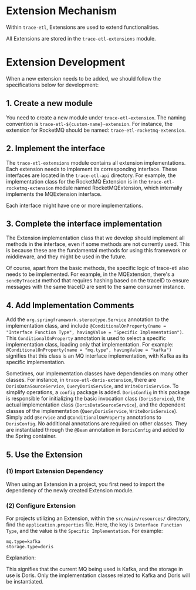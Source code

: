 <!--

    Licensed to the Apache Software Foundation (ASF) under one
    or more contributor license agreements.  See the NOTICE file
    distributed with this work for additional information
    regarding copyright ownership.  The ASF licenses this file
    to you under the Apache License, Version 2.0 (the
    "License"); you may not use this file except in compliance
    with the License.  You may obtain a copy of the License at

    http://www.apache.org/licenses/LICENSE-2.0

    Unless required by applicable law or agreed to in writing,
    software distributed under the License is distributed on an
    "AS IS" BASIS, WITHOUT WARRANTIES OR CONDITIONS OF ANY
    KIND, either express or implied.  See the License for the
    specific language governing permissions and limitations
    under the License.

-->

# Extension Mechanism

Within `trace-etl`, Extensions are used to extend functionalities.

All Extensions are stored in the `trace-etl-extensions` module.

# Extension Development

When a new extension needs to be added, we should follow the specifications below for development:

## 1. Create a new module

You need to create a new module under `trace-etl-extension`. The naming convention is `trace-etl-${custom-name}-extension`. For instance, the extension for RocketMQ should be named: `trace-etl-rocketmq-extension`.

## 2. Implement the interface

The `trace-etl-extensions` module contains all extension implementations. Each extension needs to implement its corresponding interface. These interfaces are located in the `trace-etl-api` directory. For example, the implementation class for the RocketMQ Extension is in the `trace-etl-rocketmq-extension` module named RocketMQExtension, which internally implements the MQExtension interface.

Each interface might have one or more implementations.

## 3. Complete the interface implementation

The Extension implementation class that we develop should implement all methods in the interface, even if some methods are not currently used. This is because these are the fundamental methods for using this framework or middleware, and they might be used in the future.

Of course, apart from the basic methods, the specific logic of trace-etl also needs to be implemented. For example, in the MQExtension, there's a `sendByTraceId` method that requires hashing based on the traceID to ensure messages with the same traceID are sent to the same consumer instance.

## 4. Add Implementation Comments

Add the `org.springframework.stereotype.Service` annotation to the implementation class, and include `@ConditionalOnProperty(name = "Interface Function Type", havingValue = "Specific Implementation")`. This `ConditionalOnProperty` annotation is used to select a specific implementation class, loading only that implementation. For example: `@ConditionalOnProperty(name = "mq.type", havingValue = "kafka")` signifies that this class is an MQ interface implementation, with Kafka as its specific implementation.

Sometimes, our implementation classes have dependencies on many other classes. For instance, in `trace-etl-doris-extension`, there are `DorisDataSourceService`, `QueryDorisService`, and `WriteDorisService`. To simplify operations, a `config` package is added. `DorisConfig` in this package is responsible for initializing the basic invocation class (`DorisService`), the actual implementation class (`DorisDataSourceService`), and the dependent classes of the implementation (`QueryDorisService`, `WriteDorisService`). Simply add `@Service` and `@ConditionalOnProperty` annotations to `DorisConfig`. No additional annotations are required on other classes. They are instantiated through the `@Bean` annotation in `DorisConfig` and added to the Spring container.


## 5. Use the Extension

### (1) Import Extension Dependency

When using an Extension in a project, you first need to import the dependency of the newly created Extension module.

### (2) Configure Extension

For projects utilizing an Extension, within the `src/main/resources/` directory, find the `application.properties` file. Here, the key is `Interface Function Type`, and the value is the `Specific Implementation`. For example:

```properties
mq.type=kafka
storage.type=doris
```

Explanation:

This signifies that the current MQ being used is Kafka, and the storage in use is Doris. Only the implementation classes related to Kafka and Doris will be instantiated.